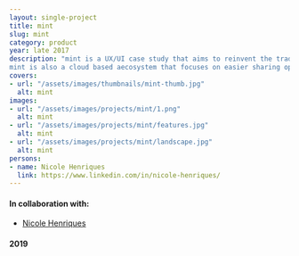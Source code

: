 ```yaml
---
layout: single-project
title: mint
slug: mint
category: product
year: late 2017
description: "mint is a UX/UI case study that aims to reinvent the traditionally confusing interface of photo cameras by giving it a modern experience with intuitive smartphone-like features such as a cleaner, more approachable look and a simpler interface with a faster learning curve for everyone.
mint is also a cloud based aecosystem that focuses on easier sharing options like multi-device syncronization and a simple to use photo management system on the go."
covers:
- url: "/assets/images/thumbnails/mint-thumb.jpg"
  alt: mint
images:
- url: "/assets/images/projects/mint/1.png"
  alt: mint
- url: "/assets/images/projects/mint/features.jpg"
  alt: mint
- url: "/assets/images/projects/mint/landscape.jpg"
  alt: mint
persons:
- name: Nicole Henriques
  link: https://www.linkedin.com/in/nicole-henriques/
---
```

<footer>
    <h4>In collaboration with:</h4>
    <ul>
        <li><a href="https://www.linkedin.com/in/nicole-henriques/" target="_blank">Nicole Henriques</a></li>
    </ul>
    <h4>2019</h4>
</footer>